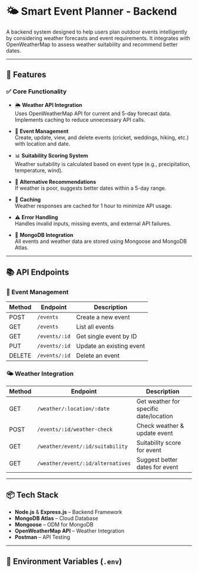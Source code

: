 # 🌤️ Smart Event Planner - Backend

A backend system designed to help users plan outdoor events intelligently by considering weather forecasts and event requirements. It integrates with OpenWeatherMap to assess weather suitability and recommend better dates.

---

## 🚀 Features

### ✅ Core Functionality

- 🌦️ **Weather API Integration**  
  Uses OpenWeatherMap API for current and 5-day forecast data. Implements caching to reduce unnecessary API calls.

- 📅 **Event Management**  
  Create, update, view, and delete events (cricket, weddings, hiking, etc.) with location and date.

- 📊 **Suitability Scoring System**  
  Weather suitability is calculated based on event type (e.g., precipitation, temperature, wind).

- 📆 **Alternative Recommendations**  
  If weather is poor, suggests better dates within a 5-day range.

- 🔁 **Caching**  
  Weather responses are cached for 1 hour to minimize API usage.

- ⚠️ **Error Handling**  
  Handles invalid inputs, missing events, and external API failures.

- 💾 **MongoDB Integration**  
  All events and weather data are stored using Mongoose and MongoDB Atlas.

---

## 📚 API Endpoints

### 🎯 Event Management

| Method | Endpoint                  | Description                       |
|--------|---------------------------|-----------------------------------|
| POST   | `/events`                 | Create a new event                |
| GET    | `/events`                 | List all events                   |
| GET    | `/events/:id`            | Get single event by ID            |
| PUT    | `/events/:id`            | Update an existing event          |
| DELETE | `/events/:id`            | Delete an event                   |

### 🌤️ Weather Integration

| Method | Endpoint                                 | Description                            |
|--------|------------------------------------------|----------------------------------------|
| GET    | `/weather/:location/:date`               | Get weather for specific date/location |
| POST   | `/events/:id/weather-check`              | Check weather & update event           |
| GET    | `/weather/event/:id/suitability`         | Suitability score for event            |
| GET    | `/weather/event/:id/alternatives`        | Suggest better dates for event         |

---

## 📦 Tech Stack

- **Node.js** & **Express.js** – Backend Framework
- **MongoDB Atlas** – Cloud Database
- **Mongoose** – ODM for MongoDB
- **OpenWeatherMap API** – Weather Integration
- **Postman** – API Testing

---

## 🔑 Environment Variables (`.env`)

